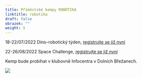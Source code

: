 ```yaml
---
title: Příměstské kempy ROBOTIKA
linktitle: robotika
draft: false
obrazek: ""
weight: 5
---
```

18-22/07/2022 Dino-robotický týden, [registrujte se již nyní](https://kiddum.webooker.eu/Courses/Register/108691?returnUrl=Courses&tabName=detail)

22-26/08/2022 Space Challenge, [registrujte se již nyní](https://kiddum.webooker.eu/Courses/Register/108663?returnUrl=Courses&tabName=detail)

Kemp bude probíhat v klubovně Infocentra v Dolních Břežanech.

![](/assets/media/kempy_robotika-1-.jpg)